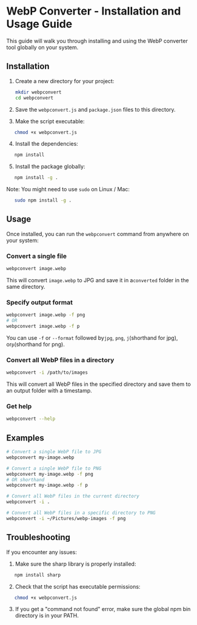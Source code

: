 # WebP Converter - Installation and Usage Guide

This guide will walk you through installing and using the WebP converter tool globally on your system.

## Installation

1. Create a new directory for your project:
   ```bash
   mkdir webpconvert
   cd webpconvert
   ```

2. Save the `webpconvert.js` and `package.json` files to this directory.

3. Make the script executable:
```bash
   chmod +x webpconvert.js
   ```

4. Install the dependencies:
```bash
   npm install
   ```

5. Install the package globally:
```bash
   npm install -g .
   ```

Note: You might need to use `sudo` on Linux / Mac:
```bash
   sudo npm install -g .
   ```

## Usage

Once installed, you can run the `webpconvert` command from anywhere on your system:

### Convert a single file

   ```bash
webpconvert image.webp
```

This will convert `image.webp` to JPG and save it in a`converted` folder in the same directory.

### Specify output format

   ```bash
webpconvert image.webp -f png
# OR
webpconvert image.webp -f p
```

You can use `-f` or `--format` followed by`jpg`, `png`, `j`(shorthand for jpg), or`p`(shorthand for png).

### Convert all WebP files in a directory

   ```bash
webpconvert -i /path/to/images
```

This will convert all WebP files in the specified directory and save them to an output folder with a timestamp.

### Get help

   ```bash
webpconvert --help
```

## Examples

   ```bash
# Convert a single WebP file to JPG
webpconvert my-image.webp

# Convert a single WebP file to PNG
webpconvert my-image.webp -f png
# OR shorthand
webpconvert my-image.webp -f p

# Convert all WebP files in the current directory
webpconvert -i .

# Convert all WebP files in a specific directory to PNG
webpconvert -i ~/Pictures/webp-images -f png
```

## Troubleshooting

If you encounter any issues:

1. Make sure the sharp library is properly installed:
```bash
   npm install sharp
   ```

2. Check that the script has executable permissions:
```bash
   chmod +x webpconvert.js
   ```

3. If you get a "command not found" error, make sure the global npm bin directory is in your PATH.